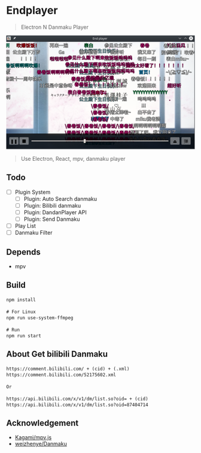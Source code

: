 Endplayer
=====

> Electron N Danmaku Player

![Endplayer](screenshot/endplayer.png)

> Use Electron, React, mpv, danmaku player

## Todo
- [ ] Plugin System
  - [ ] Plugin: Auto Search danmaku
  - [ ] Plugin: Bilibili danmaku
  - [ ] Plugin: DandanPlayer API
  - [ ] Plugin: Send Danmaku
- [ ] Play List
- [ ] Danmaku Filter

## Depends
- mpv

## Build
```
npm install

# For Linux
npm run use-system-ffmpeg

# Run
npm run start
```

## About Get bilibili Danmaku

```
https://comment.bilibili.com/ + (cid) + (.xml)
https://comment.bilibili.com/52175602.xml

Or

https://api.bilibili.com/x/v1/dm/list.so?oid= + (cid)
https://api.bilibili.com/x/v1/dm/list.so?oid=87404714
```

## Acknowledgement
- [Kagami/mpv.js](https://github.com/Kagami/mpv.js)
- [weizhenye/Danmaku](https://github.com/weizhenye/Danmaku)

